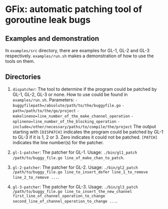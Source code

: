 # GFix: automatic patching tool of goroutine leak bugs

## Examples and demonstration

In `examples/src` directory, there are examples for GL-1, GL-2 and GL-3 respectively. `examples/run.sh` makes a demonstration of how to use the tools on them.

## Directories

1. `dispatcher`: The tool to determine if the program could be patched by GL-1, GL-2, GL-3 or none. How to use could be found in `examples/run.sh`. 
Parameters: `-buggyfilepath=/absolute/path/to/the/buggyfile.go` `-path=/path/to/the/go/project` `-makelineno=line_number_of_the_make_channel_operation` `-oplineno=line_number_of_the_blocking_operation` `-include=/other/necessary/paths/to/compile/the/project`
The output starting with `[DISPATCH]` indicates the program could be patched by GL-1 to GL-3 if it is 1, 2 or 3. Zero indicates it could not be patched. `[PATCH]` indicates the line number(s) for the patcher.

2. `gl-1-patcher`: The patcher for GL-1. Usage: `./bin/gl1_patch /path/to/buggy_file.go line_of_make_chan_to_patch`.
3. `gl-2-patcher`: The patcher for GL-2. Usage: `./bin/gl2_patch /path/to/buggy_file.go line_to_insert_defer line_1_to_remove line_2_to_remove ...`.
4. `gl-3-patcher`: The patcher for GL-3. Usage: `./bin/gl3_patch /path/to/buggy_file.go line_to_insert_the_new_channel first_line_of_channel_operation_to_change second_line_of_channel_operation_to_change ...`.

